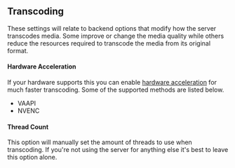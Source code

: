## Transcoding

These settings will relate to backend options that modify how the server transcodes media. Some improve or change the media quality while others reduce the resources required to transcode the media from its original format.

#### Hardware Acceleration

If your hardware supports this you can enable [hardware acceleration](/docs/administration/hardware-acceleration.md) for much faster transcoding. Some of the supported methods are listed below.

  * VAAPI
  * NVENC

#### Thread Count

This option will manually set the amount of threads to use when transcoding. If you're not using the server for anything else it's best to leave this option alone.
